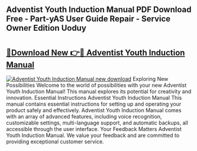 ## Adventist Youth Induction Manual PDF Download Free - Part-yAS User Guide Repair - Service Owner Edition Uoduy

# <h2><a href="http://bc27556.oget.top/?id=Adventist+Youth+Induction+Manual">🔗Download New 👉🔴 Adventist Youth Induction Manual</a></h2>

[![Adventist Youth Induction Manual new download](https://i.imgur.com/5g1atiW.png)](http://bc27556.oget.top/?id=Adventist+Youth+Induction+Manual)
Exploring New Possibilities Welcome to the world of possibilities with your new Adventist Youth Induction Manual! This manual explores its potential for creativity and innovation. Essential Instructions Adventist Youth Induction Manual This manual contains essential instructions for setting up and operating your product safely and effectively. Adventist Youth Induction Manual comes with an array of advanced features, including voice recognition, customizable settings, multi-language support, and automatic backups, all accessible through the user interface. Your Feedback Matters Adventist Youth Induction Manual. We value your feedback and are committed to providing exceptional customer service.
